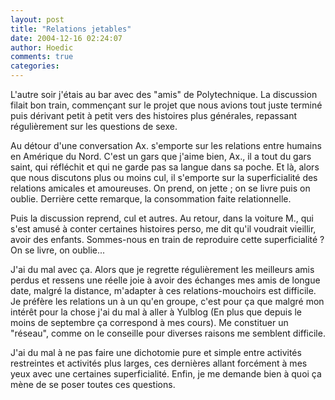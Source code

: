 ```yaml
---
layout: post
title: "Relations jetables"
date: 2004-12-16 02:24:07
author: Hoedic
comments: true
categories: 
---
```



L'autre soir j'étais au bar avec des "amis" de Polytechnique. La discussion filait bon train, commençant sur le projet que nous avions tout juste terminé puis dérivant petit à petit vers des histoires plus générales, repassant régulièrement sur les questions de sexe.

Au détour d'une conversation Ax. s'emporte sur les relations entre humains en Amérique du Nord. C'est un gars que j'aime bien, Ax., il a tout du gars saint, qui réfléchit et qui ne garde pas sa langue dans sa poche. Et là, alors que nous discutons plus ou moins cul, il s'emporte sur la superficialité des relations amicales et amoureuses. On prend, on jette ; on se livre puis on oublie. Derrière cette remarque, la consommation faite relationnelle.

Puis la discussion reprend, cul et autres. Au retour, dans la voiture M., qui s'est amusé à conter certaines histoires perso, me dit qu'il voudrait vieillir, avoir des enfants. Sommes-nous en train de reproduire cette superficialité ? On se livre, on oublie...

J'ai du mal avec ça. Alors que je regrette régulièrement les meilleurs amis perdus et ressens une réelle joie à avoir des échanges mes amis de longue date, malgré la distance, m'adapter à ces relations-mouchoirs est difficile. Je préfère les relations un à un qu'en groupe, c'est pour ça que malgré mon intérêt pour la chose j'ai du mal à aller à Yulblog (En plus que depuis le moins de septembre ça correspond à mes cours). Me constituer un "réseau", comme on le conseille pour diverses raisons me semblent difficile.

J'ai du mal à ne pas faire une dichotomie pure et simple entre activités restreintes et activités plus larges, ces dernières allant forcément à mes yeux avec une certaines superficialité. Enfin, je me demande bien à quoi ça mène de se poser toutes ces questions.